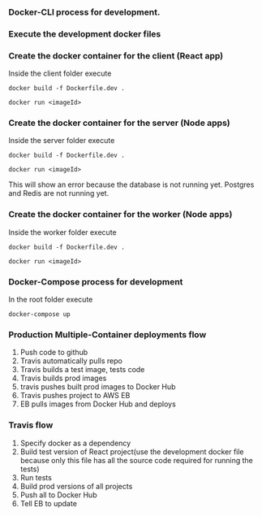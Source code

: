 ### Docker-CLI process for development.
### Execute the development docker files
### Create the docker container for the client (React app)

Inside the client folder execute

```
docker build -f Dockerfile.dev .
```
```
docker run <imageId>
```

### Create the docker container for the server (Node apps)

Inside the server folder execute

```
docker build -f Dockerfile.dev .
```
```
docker run <imageId>
```

This will show an error because the database is not running yet.
Postgres and Redis are not running yet.

### Create the docker container for the worker (Node apps)

Inside the worker folder execute

```
docker build -f Dockerfile.dev .
```
```
docker run <imageId>
```

### Docker-Compose process for development

In the root folder execute

```
docker-compose up
```

### Production Multiple-Container deployments flow

1. Push code to github
2. Travis automatically pulls repo
3. Travis builds a test image, tests code
4. Travis builds prod images
5. travis pushes built prod images to Docker Hub
6. Travis pushes project to AWS EB
7. EB pulls images from Docker Hub and deploys

### Travis flow

1. Specify docker as a dependency
2. Build test version of React project(use the development docker file because only this file has all the source code required for running the tests)
3. Run tests
4. Build prod versions of all projects
5. Push all to Docker Hub
6. Tell EB to update